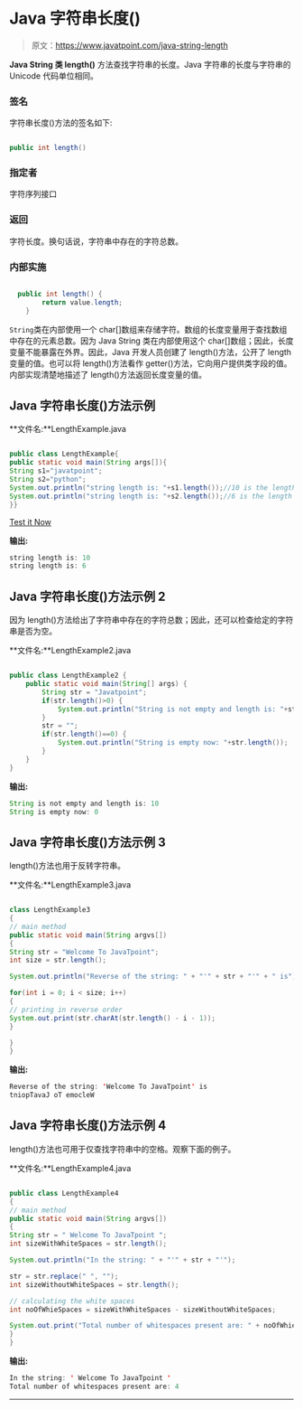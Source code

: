 # Java 字符串长度()

> 原文：<https://www.javatpoint.com/java-string-length>

**Java String 类 length()** 方法查找字符串的长度。Java 字符串的长度与字符串的 Unicode 代码单位相同。

### 签名

字符串长度()方法的签名如下:

```java

public int length()

```

### 指定者

字符序列接口

### 返回

字符长度。换句话说，字符串中存在的字符总数。

### 内部实施

```java

  public int length() {
        return value.length;
    }

```

`String`类在内部使用一个 char[]数组来存储字符。数组的长度变量用于查找数组中存在的元素总数。因为 Java String 类在内部使用这个 char[]数组；因此，长度变量不能暴露在外界。因此，Java 开发人员创建了 length()方法，公开了 length 变量的值。也可以将 length()方法看作 getter()方法，它向用户提供类字段的值。内部实现清楚地描述了 length()方法返回长度变量的值。

## Java 字符串长度()方法示例

**文件名:**LengthExample.java

```java

public class LengthExample{
public static void main(String args[]){
String s1="javatpoint";
String s2="python";
System.out.println("string length is: "+s1.length());//10 is the length of javatpoint string
System.out.println("string length is: "+s2.length());//6 is the length of python string
}}

```

[Test it Now](https://www.javatpoint.com/opr/test.jsp?filename=LengthExample)

**输出:**

```java
string length is: 10
string length is: 6

```

## Java 字符串长度()方法示例 2

因为 length()方法给出了字符串中存在的字符总数；因此，还可以检查给定的字符串是否为空。

**文件名:**LengthExample2.java

```java

public class LengthExample2 {
	public static void main(String[] args) {
		String str = "Javatpoint";
		if(str.length()>0) {
			System.out.println("String is not empty and length is: "+str.length());
		}
		str = "";
		if(str.length()==0) {
			System.out.println("String is empty now: "+str.length());
		}
	}
}
```

**输出:**

```java
String is not empty and length is: 10
String is empty now: 0

```

## Java 字符串长度()方法示例 3

length()方法也用于反转字符串。

**文件名:**LengthExample3.java

```java

class LengthExample3 
{
// main method
public static void main(String argvs[])
{
String str = "Welcome To JavaTpoint";
int size = str.length();

System.out.println("Reverse of the string: " + "'" + str + "'" + " is");

for(int i = 0; i < size; i++)
{
// printing in reverse order
System.out.print(str.charAt(str.length() - i - 1));
}

}
}

```

**输出:**

```java
Reverse of the string: 'Welcome To JavaTpoint' is
tniopTavaJ oT emocleW

```

## Java 字符串长度()方法示例 4

length()方法也可用于仅查找字符串中的空格。观察下面的例子。

**文件名:**LengthExample4.java

```java

public class LengthExample4
{
// main method
public static void main(String argvs[])
{
String str = " Welcome To JavaTpoint ";
int sizeWithWhiteSpaces = str.length();

System.out.println("In the string: " + "'" + str + "'");

str = str.replace(" ", "");
int sizeWithoutWhiteSpaces = str.length();

// calculating the white spaces
int noOfWhieSpaces = sizeWithWhiteSpaces - sizeWithoutWhiteSpaces;

System.out.print("Total number of whitespaces present are: " + noOfWhieSpaces);
}
}

```

**输出:**

```java
In the string: ' Welcome To JavaTpoint '
Total number of whitespaces present are: 4

```

* * *